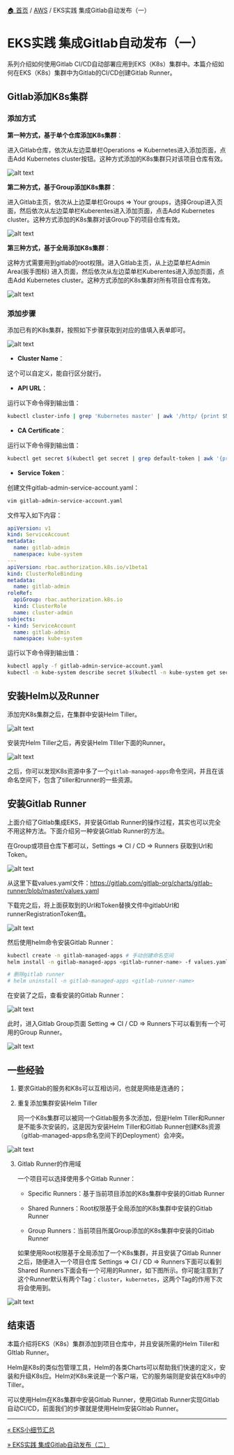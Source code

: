 [🏠 首页](../_index.md) / [AWS](_index.md) / EKS实践 集成Gitlab自动发布（一）

# EKS实践 集成Gitlab自动发布（一）

系列介绍如何使用Gitlab CI/CD自动部署应用到EKS（K8s）集群中。本篇介绍如何在EKS（K8s）集群中为Gitlab的CI/CD创建Gitlab Runner。

## Gitlab添加K8s集群

### 添加方式

**第一种方式，基于单个仓库添加K8s集群**：

进入Gitlab仓库，依次从左边菜单栏Operations => Kubernetes进入添加页面，点击Add Kubernetes cluster按钮。这种方式添加的K8s集群只对该项目仓库有效。

![alt text](https://images.pding.top/2025/03/202503112117375.png)

**第二种方式，基于Group添加K8s集群**：

进入Gitlab主页，依次从上边菜单栏Groups => Your groups，选择Group进入页面，然后依次从左边菜单栏Kuberentes进入添加页面，点击Add Kubernetes cluster。这种方式添加的K8s集群对该Group下的项目仓库有效。

![alt text](https://images.pding.top/2025/03/202503112118063.png)

**第三种方式，基于全局添加K8s集群**：

这种方式需要用到gitlab的root权限。进入Gitlab主页，从上边菜单栏Admin Area(扳手图标) 进入页面，然后依次从左边菜单栏Kuberentes进入添加页面，点击Add Kubernetes cluster。这种方式添加的K8s集群对所有项目仓库有效。

![alt text](https://images.pding.top/2025/03/202503112118932.png)

### 添加步骤

添加已有的K8s集群，按照如下步骤获取到对应的值填入表单即可。

![alt text](https://images.pding.top/2025/03/202503112118135.png)

- **Cluster Name**：

这个可以自定义，能自行区分就行。

- **API URL**：

运行以下命令得到输出值：

```bash
kubectl cluster-info | grep 'Kubernetes master' | awk '/http/ {print $NF}'
```

- **CA Certificate**：

运行以下命令得到输出值：

```bash
kubectl get secret $(kubectl get secret | grep default-token | awk '{print $1}') -o jsonpath="{['data']['ca\.crt']}" | base64 --decode
```

- **Service Token**：

创建文件gitlab-admin-service-account.yaml：

```bash
vim gitlab-admin-service-account.yaml
```

文件写入如下内容：

```yaml
apiVersion: v1
kind: ServiceAccount
metadata:
  name: gitlab-admin
  namespace: kube-system
---
apiVersion: rbac.authorization.k8s.io/v1beta1
kind: ClusterRoleBinding
metadata:
  name: gitlab-admin
roleRef:
  apiGroup: rbac.authorization.k8s.io
  kind: ClusterRole
  name: cluster-admin
subjects:
- kind: ServiceAccount
  name: gitlab-admin
  namespace: kube-system
```

运行以下命令得到输出值：

```bash
kubectl apply -f gitlab-admin-service-account.yaml
kubectl -n kube-system describe secret $(kubectl -n kube-system get secret | grep gitlab-admin | awk '{print $1}')
```

## 安装Helm以及Runner

添加完K8s集群之后，在集群中安装Helm Tiller。

![alt text](https://images.pding.top/2025/03/202503112118832.png)

安装完Helm Tiller之后，再安装Helm TIller下面的Runner。

![alt text](https://images.pding.top/2025/03/202503112118258.png)

之后，你可以发现K8s资源中多了一个`gitlab-managed-apps`命令空间，并且在该命名空间下，包含了tiller和runner的一些资源。

## 安装Gitlab Runner

上面介绍了Gitlab集成EKS，并安装Gitlab Runner的操作过程，其实也可以完全不用这种方法。下面介绍另一种安装Gitlab Runner的方法。

在Group或项目仓库下都可以，Settings => CI / CD => Runners 获取到Url和Token。

![alt text](https://images.pding.top/2025/03/202503112118656.png)

从这里下载values.yaml文件：<https://gitlab.com/gitlab-org/charts/gitlab-runner/blob/master/values.yaml>

下载完之后，将上面获取到的Url和Token替换文件中gitlabUrl和runnerRegistrationToken值。

![alt text](https://images.pding.top/2025/03/202503112118281.png)

然后使用helm命令安装Gitlab Runner：

```bash
kubectl create -n gitlab-managed-apps # 手动创建命名空间
helm install -n gitlab-managed-apps <gitlab-runner-name> -f values.yaml gitlab/gitlab-runner

# 删除gitlab runner
# helm uninstall -n gitlab-managed-apps <gitlab-runner-name>
```

在安装了之后，查看安装的Gitlab Runner：

![alt text](https://images.pding.top/2025/03/202503112118127.png)

此时，进入Gitlab Group页面 Setting => CI / CD => Runners下可以看到有一个可用的Group Runner。

![alt text](https://images.pding.top/2025/03/202503112118073.png)

## 一些经验

1. 要求Gitlab的服务和K8s可以互相访问，也就是网络是连通的；

2. 重复添加集群安装Helm Tiller

   同一个K8s集群可以被同一个Gitlab服务多次添加，但是Helm Tiller和Runner是不能多次安装的，这是因为安装Helm Tiller和Gitlab Runner创建K8s资源（gitlab-managed-apps命名空间下的Deployment）会冲突。

![alt text](https://images.pding.top/2025/03/202503112118144.png)

3. Gitlab Runner的作用域

   一个项目可以选择使用多个Gitlab Runner：

   - Specific Runners：基于当前项目添加的K8s集群中安装的Gitlab Runner

   - Shared Runners：Root权限基于全局添加的K8s集群中安装的Gitlab Runner

   - Group Runners：当前项目所属Group添加的K8s集群中安装的Gitlab Runner

   如果使用Root权限基于全局添加了一个K8s集群，并且安装了Gitlab Runner之后，随便进入一个项目仓库 Settings => CI / CD => Runners下面可以看到Shared Runners下面会有一个可用的Runner，如下图所示。你可能注意到了这个Runner默认有两个Tag：`cluster`，`kubernetes`，这两个Tag的作用下次将会使用到。

![alt text](https://images.pding.top/2025/03/202503112118678.png)

## 结束语

本篇介绍将EKS（K8s）集群添加到项目仓库中，并且安装所需的Helm Tiller和GItlab Runner。

Helm是K8s的类似包管理工具，Helm的各类Charts可以帮助我们快速的定义，安装和升级K8s应。Helm对K8s来说是一个客户端，它的服务端则是安装在K8s中的Tiller。

可以使用Helm在K8s集群中安装Gitlab Runner，使用Gitlab Runner实现Gitlab 自动CI/CD，前面我们的步骤就是使用Helm安装GItlab Runner。

---
[« EKS小细节汇总](eks-details.md)

[» EKS实践 集成Gitlab自动发布（二）](eks-intergrate-gitlab-auto-release-02.md)
